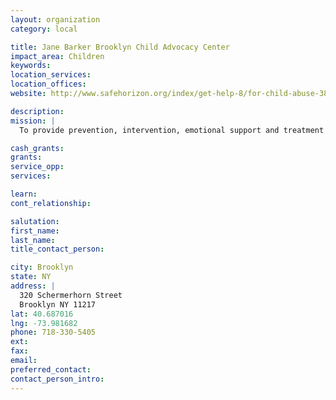 ```yaml
---
layout: organization
category: local

title: Jane Barker Brooklyn Child Advocacy Center
impact_area: Children
keywords: 
location_services: 
location_offices: 
website: http://www.safehorizon.org/index/get-help-8/for-child-abuse-38/child-advocacy-centers-6.html

description: 
mission: |
  To provide prevention, intervention, emotional support and treatment services to physically and sexually abused children and their families by using a child-focused team approach. 

cash_grants: 
grants: 
service_opp: 
services: 

learn: 
cont_relationship: 

salutation: 
first_name: 
last_name: 
title_contact_person: 

city: Brooklyn
state: NY
address: |
  320 Schermerhorn Street     
  Brooklyn NY 11217
lat: 40.687016
lng: -73.981682
phone: 718-330-5405
ext: 
fax: 
email: 
preferred_contact: 
contact_person_intro: 
---
```

